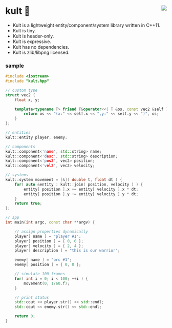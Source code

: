 kult :moyai: <a href="https://travis-ci.org/r-lyeh/kult"><img src="https://api.travis-ci.org/r-lyeh/kult.svg?branch=master" align="right" /></a>
====

- Kult is a lightweight entity/component/system library written in C++11.
- Kult is tiny.
- Kult is header-only.
- Kult is expressive.
- Kult has no dependencies.
- Kult is zlib/libpng licensed.

### sample
```c++
#include <iostream>
#include "kult.hpp"

// custom type
struct vec2 {
    float x, y;

    template<typename T> friend T&operator<<( T &os, const vec2 &self ) {
        return os << "(x:" << self.x << ",y:" << self.y << ")", os;
    }
};

// entities
kult::entity player, enemy;

// components
kult::component<'name', std::string> name;
kult::component<'desc', std::string> description;
kult::component<'pos2', vec2> position;
kult::component<'vel2', vec2> velocity;

// systems
kult::system movement = [&]( double t, float dt ) {
    for( auto &entity : kult::join( position, velocity ) ) {
        entity[ position ].x += entity[ velocity ].x * dt;
        entity[ position ].y += entity[ velocity ].y * dt;
    }
    return true;
};

// app
int main(int argc, const char **argv) {

    // assign properties dynamically
    player[ name ] = "player #1";
    player[ position ] = { 0, 0 };
    player[ velocity ] = { 2, 4 };
    player[ description ] = "this is our warrior";

    enemy[ name ] = "orc #1";
    enemy[ position ] = { 0, 0 };

    // simulate 100 frames
    for( int i = 0; i < 100; ++i ) {
        movement(0, 1/60.f);
    }

    // print status
    std::cout << player.str() << std::endl;
    std::cout << enemy.str() << std::endl;

    return 0;
}
```
